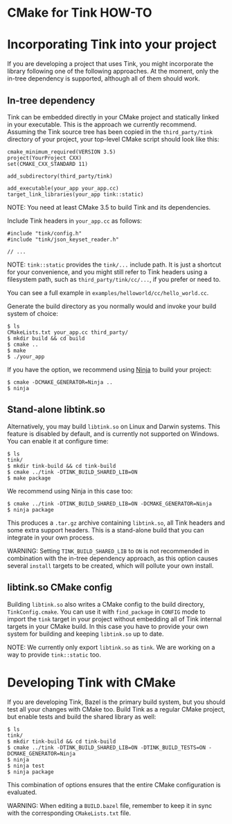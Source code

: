 # CMake for Tink HOW-TO

# Incorporating Tink into your project

If you are developing a project that uses Tink, you might incorporate the
library following one of the following approaches. At the moment, only the
in-tree dependency is supported, although all of them should work.

## In-tree dependency

Tink can be embedded directly in your CMake project and statically linked in
your executable. This is the approach we currently recommend. Assuming the Tink
source tree has been copied in the `third_party/tink` directory of your project,
your top-level CMake script should look like this:

    cmake_minimum_required(VERSION 3.5)
    project(YourProject CXX)
    set(CMAKE_CXX_STANDARD 11)

    add_subdirectory(third_party/tink)

    add_executable(your_app your_app.cc)
    target_link_libraries(your_app tink::static)

NOTE: You need at least CMake 3.5 to build Tink and its dependencies.

Include Tink headers in `your_app.cc` as follows:

    #include "tink/config.h"
    #include "tink/json_keyset_reader.h"

    // ...

NOTE: `tink::static` provides the `tink/...` include path. It is just a shortcut
for your convenience, and you might still refer to Tink headers using a
filesystem path, such as `third_party/tink/cc/...`, if you prefer or need to.

You can see a full example in `examples/helloworld/cc/hello_world.cc`.

Generate the build directory as you normally would and invoke your build system
of choice:

    $ ls
    CMakeLists.txt your_app.cc third_party/
    $ mkdir build && cd build
    $ cmake ..
    $ make
    $ ./your_app

If you have the option, we recommend using [Ninja](https://ninja-build.org/) to
build your project:

    $ cmake -DCMAKE_GENERATOR=Ninja ..
    $ ninja

## Stand-alone libtink.so

Alternatively, you may build `libtink.so` on Linux and Darwin systems. This
feature is disabled by default, and is currently not supported on Windows. You
can enable it at configure time:

    $ ls
    tink/
    $ mkdir tink-build && cd tink-build
    $ cmake ../tink -DTINK_BUILD_SHARED_LIB=ON
    $ make package

We recommend using Ninja in this case too:

    $ cmake ../tink -DTINK_BUILD_SHARED_LIB=ON -DCMAKE_GENERATOR=Ninja
    $ ninja package

This produces a `.tar.gz` archive containing `libtink.so`, all Tink headers and
some extra support headers. This is a stand-alone build that you can integrate
in your own process.

WARNING: Setting `TINK_BUILD_SHARED_LIB` to `ON` is not recommended in
combination with the in-tree dependency approach, as this option causes several
`install` targets to be created, which will pollute your own install.

## libtink.so CMake config

Building `libtink.so` also writes a CMake config to the build directory,
`TinkConfig.cmake`. You can use it with `find_package` in `CONFIG` mode to
import the `tink` target in your project without embedding all of Tink internal
targets in your CMake build. In this case you have to provide your own system
for building and keeping `libtink.so` up to date.

NOTE: We currently only export `libtink.so` as `tink`. We are working on a way
to provide `tink::static` too.

# Developing Tink with CMake

If you are developing Tink, Bazel is the primary build system, but you should
test all your changes with CMake too. Build Tink as a regular CMake project, but
enable tests and build the shared library as well:

    $ ls
    tink/
    $ mkdir tink-build && cd tink-build
    $ cmake ../tink -DTINK_BUILD_SHARED_LIB=ON -DTINK_BUILD_TESTS=ON -DCMAKE_GENERATOR=Ninja
    $ ninja
    $ ninja test
    $ ninja package

This combination of options ensures that the entire CMake configuration is
evaluated.

WARNING: When editing a `BUILD.bazel` file, remember to keep it in sync with the
corresponding `CMakeLists.txt` file.
